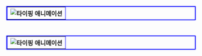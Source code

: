 
<table width="300" border="2" bordercolor="blue" align="left">
        <tr>
          <th>
            <img src="https://readme-typing-svg.herokuapp.com?font=Fira+Code&size=18&pause=10000&color=000000&vCenter=true&width=300&lines=간단한+소개+해주세요!" alt="타이핑 애니메이션">
          </th>
        </tr>
</table>

<br><br><br>

<table width="300" border="2" bordercolor="blue" align="right">
        <tr>
          <th>
            <img src="https://readme-typing-svg.herokuapp.com?font=Fira+Code&size=18&pause=10000&color=000000&vCenter=true&width=500&lines=안녕하세요,+부족하지만+도전하며;성장하는+개발자+'피은서'입니다!&repeat=true&multiline=true" alt="타이핑 애니메이션">
          </th>
        </tr>
</table>


